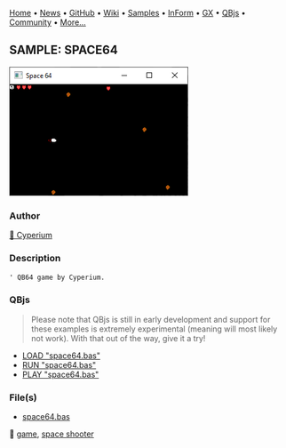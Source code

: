 [Home](https://qb64.com) • [News](../../news.md) • [GitHub](https://github.com/QB64Official/qb64) • [Wiki](wiki.md) • [Samples](../../samples.md) • [InForm](../../inform.md) • [GX](../../gx.md) • [QBjs](../../qbjs.md) • [Community](../../community.md) • [More...](../../more.md)

## SAMPLE: SPACE64

![screenshot.png](img/screenshot.png)

### Author

[🐝 Cyperium](../cyperium.md) 

### Description

```text
' QB64 game by Cyperium.
```

### QBjs

> Please note that QBjs is still in early development and support for these examples is extremely experimental (meaning will most likely not work). With that out of the way, give it a try!

* [LOAD "space64.bas"](https://qbjs.org/index.html?src=https://qb64.com/samples/space64/src/space64.bas)
* [RUN "space64.bas"](https://qbjs.org/index.html?mode=auto&src=https://qb64.com/samples/space64/src/space64.bas)
* [PLAY "space64.bas"](https://qbjs.org/index.html?mode=play&src=https://qb64.com/samples/space64/src/space64.bas)

### File(s)

* [space64.bas](src/space64.bas)

🔗 [game](../game.md), [space shooter](../space-shooter.md)
